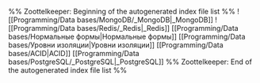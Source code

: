 %% Zoottelkeeper: Beginning of the autogenerated index file list  %%
 ![[Programming/Data bases/MongoDB/_MongoDB|_MongoDB]]
 ![[Programming/Data bases/Redis/_Redis|_Redis]]
 [[Programming/Data bases/Нормальные формы|Нормальные формы]]
 [[Programming/Data bases/Уровни изоляции|Уровни изоляции]]
 [[Programming/Data bases/ACID|ACID]]
 [[Programming/Data bases/PostgreSQL/_PostgreSQL|_PostgreSQL]]
%% Zoottelkeeper: End of the autogenerated index file list  %%
